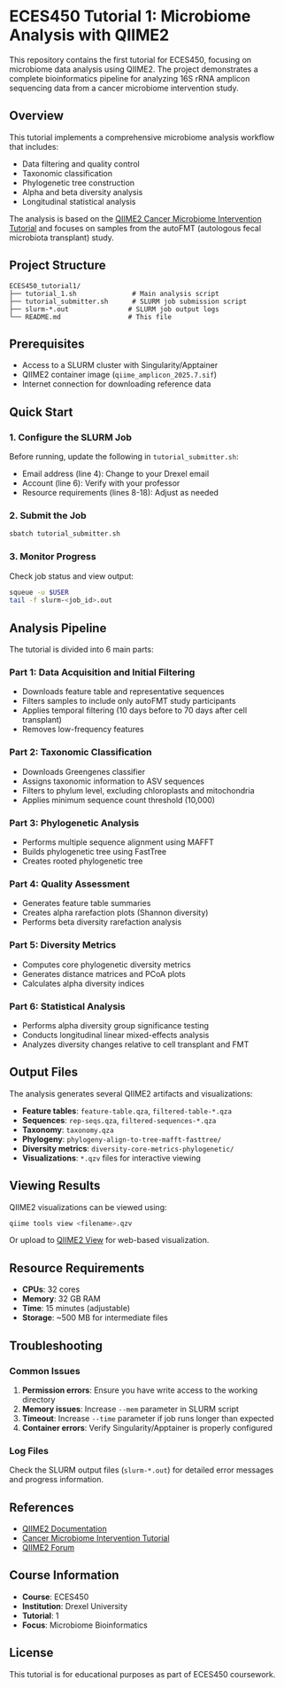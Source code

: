 # ECES450 Tutorial 1: Microbiome Analysis with QIIME2

This repository contains the first tutorial for ECES450, focusing on microbiome data analysis using QIIME2. The project demonstrates a complete bioinformatics pipeline for analyzing 16S rRNA amplicon sequencing data from a cancer microbiome intervention study.

## Overview

This tutorial implements a comprehensive microbiome analysis workflow that includes:
- Data filtering and quality control
- Taxonomic classification
- Phylogenetic tree construction
- Alpha and beta diversity analysis
- Longitudinal statistical analysis

The analysis is based on the [QIIME2 Cancer Microbiome Intervention Tutorial](https://docs.qiime2.org/jupyterbooks/cancer-microbiome-intervention-tutorial/) and focuses on samples from the autoFMT (autologous fecal microbiota transplant) study.

## Project Structure

```
ECES450_tutorial1/
├── tutorial_1.sh              # Main analysis script
├── tutorial_submitter.sh      # SLURM job submission script
├── slurm-*.out               # SLURM job output logs
└── README.md                 # This file
```

## Prerequisites

- Access to a SLURM cluster with Singularity/Apptainer
- QIIME2 container image (`qiime_amplicon_2025.7.sif`)
- Internet connection for downloading reference data

## Quick Start

### 1. Configure the SLURM Job

Before running, update the following in `tutorial_submitter.sh`:
- Email address (line 4): Change to your Drexel email
- Account (line 6): Verify with your professor
- Resource requirements (lines 8-18): Adjust as needed

### 2. Submit the Job

```bash
sbatch tutorial_submitter.sh
```

### 3. Monitor Progress

Check job status and view output:
```bash
squeue -u $USER
tail -f slurm-<job_id>.out
```

## Analysis Pipeline

The tutorial is divided into 6 main parts:

### Part 1: Data Acquisition and Initial Filtering
- Downloads feature table and representative sequences
- Filters samples to include only autoFMT study participants
- Applies temporal filtering (10 days before to 70 days after cell transplant)
- Removes low-frequency features

### Part 2: Taxonomic Classification
- Downloads Greengenes classifier
- Assigns taxonomic information to ASV sequences
- Filters to phylum level, excluding chloroplasts and mitochondria
- Applies minimum sequence count threshold (10,000)

### Part 3: Phylogenetic Analysis
- Performs multiple sequence alignment using MAFFT
- Builds phylogenetic tree using FastTree
- Creates rooted phylogenetic tree

### Part 4: Quality Assessment
- Generates feature table summaries
- Creates alpha rarefaction plots (Shannon diversity)
- Performs beta diversity rarefaction analysis

### Part 5: Diversity Metrics
- Computes core phylogenetic diversity metrics
- Generates distance matrices and PCoA plots
- Calculates alpha diversity indices

### Part 6: Statistical Analysis
- Performs alpha diversity group significance testing
- Conducts longitudinal linear mixed-effects analysis
- Analyzes diversity changes relative to cell transplant and FMT

## Output Files

The analysis generates several QIIME2 artifacts and visualizations:

- **Feature tables**: `feature-table.qza`, `filtered-table-*.qza`
- **Sequences**: `rep-seqs.qza`, `filtered-sequences-*.qza`
- **Taxonomy**: `taxonomy.qza`
- **Phylogeny**: `phylogeny-align-to-tree-mafft-fasttree/`
- **Diversity metrics**: `diversity-core-metrics-phylogenetic/`
- **Visualizations**: `*.qzv` files for interactive viewing

## Viewing Results

QIIME2 visualizations can be viewed using:
```bash
qiime tools view <filename>.qzv
```

Or upload to [QIIME2 View](https://view.qiime2.org/) for web-based visualization.

## Resource Requirements

- **CPUs**: 32 cores
- **Memory**: 32 GB RAM
- **Time**: 15 minutes (adjustable)
- **Storage**: ~500 MB for intermediate files

## Troubleshooting

### Common Issues

1. **Permission errors**: Ensure you have write access to the working directory
2. **Memory issues**: Increase `--mem` parameter in SLURM script
3. **Timeout**: Increase `--time` parameter if job runs longer than expected
4. **Container errors**: Verify Singularity/Apptainer is properly configured

### Log Files

Check the SLURM output files (`slurm-*.out`) for detailed error messages and progress information.

## References

- [QIIME2 Documentation](https://docs.qiime2.org/)
- [Cancer Microbiome Intervention Tutorial](https://docs.qiime2.org/jupyterbooks/cancer-microbiome-intervention-tutorial/)
- [QIIME2 Forum](https://forum.qiime2.org/)

## Course Information

- **Course**: ECES450
- **Institution**: Drexel University
- **Tutorial**: 1
- **Focus**: Microbiome Bioinformatics

## License

This tutorial is for educational purposes as part of ECES450 coursework.
